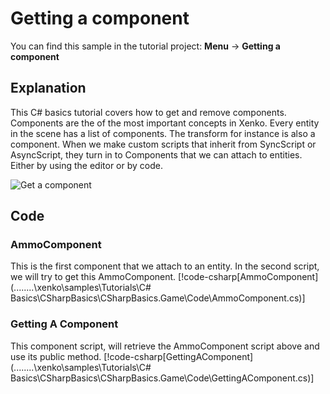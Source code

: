 # Getting a component
You can find this sample in the tutorial project: **Menu** ->  **Getting a component** 

## Explanation
This C# basics tutorial covers how to get and remove components. Components are the of the most important concepts in Xenko. Every entity in the scene has a list of components. The transform for instance is also a component. When we make custom scripts that inherit from SyncScript or AsyncScript, they turn in to Components that we can attach to entities. Either by using the editor or by code.

![Get a component](media/getting-a-component.png)

## Code
### AmmoComponent
This is the first component that we attach to an entity. In the second script, we will try to get this AmmoComponent.
[!code-csharp[AmmoComponent](..\..\..\..\xenko\samples\Tutorials\C# Basics\CSharpBasics\CSharpBasics.Game\Code\AmmoComponent.cs)]

### Getting A Component
This component script, will retrieve the AmmoComponent script above and use its public method.
[!code-csharp[GettingAComponent](..\..\..\..\xenko\samples\Tutorials\C# Basics\CSharpBasics\CSharpBasics.Game\Code\GettingAComponent.cs)]
